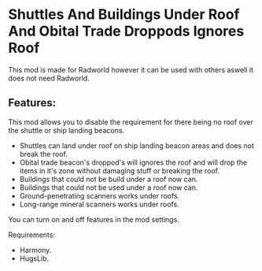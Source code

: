 # Shuttles And Buildings Under Roof And Obital Trade Droppods Ignores Roof

This mod is made for Radworld however it can be used with others aswell it does not need Radworld.

## Features:

This mod allows you to disable the requirement for there being no roof over the shuttle or ship landing beacons.

- Shuttles can land under roof on ship landing beacon areas and does not break the roof.
- Obital trade beacon's droppod's will ignores the roof and will drop the items in it's zone without damaging stuff or breaking the roof.
- Buildings that could not be build under a roof now can.
- Buildings that could not be used under a roof now can.
- Ground-penetrating scanners works under roofs.
- Long-range mineral scanners works under roofs.

You can turn on and off features in the mod settings.

Requirements:
- Harmony.
- HugsLib.

